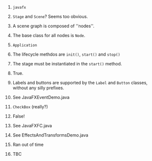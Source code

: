 1) ``javafx``

2) ``Stage`` and ``Scene``? Seems too obvious.

3) A scene graph is composed of ''nodes''.

4) The base class for all nodes is ``Node``.

5) ``Application``

6) The lifecycle methdos are ``init()``, ``start()`` and ``stop()``

7) The stage must be instantiated in the ``start()`` method.

8) True.

9) Labels and buttons are supported by the ``Label`` and ``Button`` classes, without any silly prefixes.

10) See JavaFXEventDemo.java

11) ``CheckBox`` (really?)

12) False!

13) See JavaFXFC.java

14) See EffectsAndTransformsDemo.java

15) Ran out of time

16) TBC